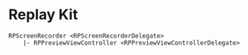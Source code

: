 # Replay Kit

	RPScreenRecorder <RPScreenRecorderDelegate>
		|- RPPreviewViewController <RPPreviewViewControllerDelegate>

```objectivec
```